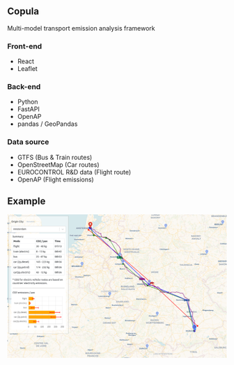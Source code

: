 ## Copula

Multi-model transport emission analysis framework

### Front-end

- React
- Leaflet

### Back-end

- Python
- FastAPI
- OpenAP
- pandas / GeoPandas

### Data source

- GTFS (Bus & Train routes)
- OpenStreetMap (Car routes)
- EUROCONTROL R&D data (Flight route)
- OpenAP (Flight emissions)

## Example

![example_trip](./docs/_static/example_trip.png)
